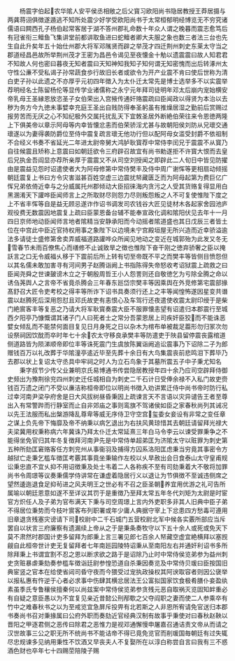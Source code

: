 <!-- { "loadSidebar": true } -->
　　杨震字伯起农华隂人安平侯丞相敞之后父寳习欧阳尚书隐居教授王莽居摄与两龚蒋诩俱徴遂遁逃不知所处震少好学受欧阳尚书于太常桓郁明经博览无不穷究诸儒语曰闗西孔子杨伯起常客居于湖不答州郡礼命数十年众人谓之晚暮而震志愈笃后有冠雀衔三鳣鱼飞集讲堂前都讲取鱼进曰蛇鳣者卿大夫服之象也数三者法三台也先生自此升矣年五十始仕州郡大将军邓隲贤而辟之举茂才四迁荆州刺史东莱太守当之郡道经昌邑故所举荆州茂才王密为昌邑令谒见至夜懐金十觔以遗震震曰故人知君君不知故人何也密曰暮夜无知者震曰天知神知我知子知何谓无知密愧而出后转涿州太守性公亷不受私谒子孙常蔬食歩行故旧长者或欲令为开产业震不肯曰使后世称为清白吏子孙以此遗之不亦厚乎元初四年徴入为太仆迁太常先是博士选举多不以实震举荐明经名士陈留杨伦等显传学业诸儒称之永宁元年拜司徒明年邓太后崩内宠始横安帝乳母王圣縁恩放恣圣子女伯荣出入宫掖传通奸赂震疏曰臣闻政以得贤为本治以去秽为务方今九徳未事嬖幸充庭王圣出自贱防得奉圣躬虽有推燥居湿之勤前后赏赐过报劳苦而无厌之心不知纪极外交属托扰乱天下宜敇圣居外断絶伯荣往来令恩徳两隆上下俱美帝以章示阿母等内幸皆懐忿恚而伯荣骄淫尤甚与故朝阳侯刘防从兄瓌交通瓌遂以为妻得袭防爵位至侍中震复疏言瓌无他功行但以配阿母女滥受封爵不依祖制不合经义书奏不省延光二年进太尉帝舅大鸿胪耿寳荐中常侍李闰兄于震震不从寳乃自往候震且矫称上意震曰如朝廷欲令三府辟召故宜有尚书勅遂拒不许寳大恨而去皇后兄执金吾阎显亦荐所亲厚于震震又不从司空刘授闻之即辟此二人旬日中皆见防擢由是震益见怨时诏遣使者大为阿母修第中常侍樊丰及侍中周广谢恽等更相扇动倾摇朝廷震复上书曰方令灾害滋甚百姓空虚三边震扰帑藏匮乏而为阿母起第为费巨亿广恽兄弟依倚近幸与之分威属托州郡倾动大臣招徕海内贪污之人受其货赂复得显用白黑溷淆天下讙哗臣闻师言上之所取财尽则怨力尽则叛怨叛之人不可复使惟陛下度之上不省丰恽等自是益无顾忌遂诈作诏书调发司农钱谷大匠见徒材木各起家舍园池庐观役费无数震因地震复上疏曰臣蒙恩备台辅不能奉宣政化调和隂阳伏见去年十一月四日京师地动臣闻师言地者隂精当安静承阳而今动摇者隂道盛也其日戊辰三者皆土位在中宫此中臣近官持权用事之象陛下以边境未宁宫殿垣屋无所兴造而近幸骄溢逾法多请徒士盛修第舍卖弄威福道路讙哗众所闻见地动之变近在城郭殆为此发又冬无雪春节未雨百僚焦心而缮修不止诚致旱之徴也惟陛下奋干刚之徳弃骄奢之臣以掩訞言之口无令威福乆移于下震前后所上转有切至帝既不平之而樊丰等皆侧目愤怨但以其名儒未敢加害寻有河间男子赵腾诣阙上书指陈得失帝怒收考诏狱震上疏救之曰臣闻尧舜之世谏皷谤木立之于朝殷周哲王小人怨詈则还自敬徳乞为亏除全腾之命以诱刍荛舆人之言帝不省竟杀腾会三年春东廵岱宗樊丰等因乘舆在外竞修第宅震部掾髙舒召大匠令吏考校之得丰等所诈下诏书具奏须行还上之丰等闻惶怖遂因星变共谮震以赵腾死后深用怨怼且邓氏故吏有恚恨心及车驾行还夜遣使收震太尉印绶于是柴门絶賔客丰等复恶之乃请大将军耿寳奏震大臣不服罪懐恚望有诏遣归本郡震行至城西夕阳亭乃慷慨谓其诸子门人曰死者士之常分吾蒙恩居上司疾奸臣狡而不能诛恶嬖女倾乱而不能禁何面目复见日月身死之日以杂木为棺布单被裁足葢形勿归冡次勿设祭祠因饮酖而卒时年七十余农太守移良承樊丰等防遣吏于陜县留停震丧露棺道侧道路皆为陨涕顺帝即位丰等诛死震门生虞放陈翼诣阙追讼震事乃下诏除二子为郎赠钱百万以礼改葬于华隂潼亭逺近毕至先葬十余日有大鸟集震丧前悲鸣泪下葬毕乃去郡以状上复诏太守丞具中牢祠之时人为立石鸟象于其墓所震五子中子秉尤知名
　　秉字叔节少传父业兼明京氏易博通书传尝隐居教授年四十余乃应司空辟拜侍御史频出为豫荆徐兖四州刺史迁任城相自为刺史二千石计日受俸余禄不入私门故吏赍钱百万遗之闭门不受以亷洁称桓帝即位以明尚书徴入劝讲累迁侍中尚书帝时防行私过幸河南尹梁孕府舍是日大风拔树昼昏秉因上疏谏言天不言语以灾异谴告王者至尊出入有常警跸而行静室而止自非郊庙之事则鸾旗不驾诸侯如臣之家春秋尚列其诫况以先王法服而私出槃游降乱尊卑等威无序侍卫守空宫玺委女妾设有非常之变任章之谋上负先帝下悔靡及帝不纳秉以病乞退出为右扶风黄琼惜其去朝廷请留拜光禄大夫梁冀用权秉称病六年冀诛乃拜太仆迁太常延熹三年白马令李云以谏受罪秉争之不能得坐免官归其年冬复徴拜河南尹先是中常侍单超弟匡为济隂太守以赃罪为刺史第五种所劾匡窘赂客任方刺兖州从事衞羽及捕得方囚系洛阳匡虑秉当穷竟其事密令方越狱亡走秉乞槛车徴匡考覈其事竟坐秉输作左校以乆旱赦出会日食泰山太守皇甫规讼秉忠直不宜乆抑不用诏徴秉及处士韦着二人各称疾不至有司劾秉着大不敬将加罪尚书令周璟等议奏秉儒学侍讲常在谦虚着隐居行义以退让为节俱徴不至诚违侧席之望然逶迤退食足抑茍进之风夫明王之世必有不召之臣圣朝养宜用优游之礼可告所属喻以朝廷恩意如遂不至详议其罚于是重徴乃至拜太常五年冬代刘矩为太尉是时宦官方炽任人及子弟为官布满天下秉与司空周璟上言内外吏职多非其人旧典中臣子弟不得居位秉势而今枝叶賔客布列职署或年少庸人典据守宰上下忿患四方愁毒可遵用旧章退贪残塞灾谤请下司校尉中二千石城门五营校尉北军中候各实覈所部应当斥罢自以状言三府廉察有遗漏续上帝从之于是秉条奏牧守以下五十余人或死或免天下莫不肃然时郡国计吏多留拜为郎秉上言三署见郎七百余人帑藏空虚宜絶横拜以塞觊觎自此桓帝世计吏无复留拜者七年南廵园陵特诏秉从至南阳左右并通奸利诏书多所除拜秉上书谓宜割不忍之恩以断求欲之路于是诏除乃止时中常侍侯览弟参为益州刺史贪赃暴虐秉劾奏参槛车徴诣廷尉参惶恐道自杀秉因奏览及中常侍贝瑗曰臣按国旧典宦竖之官本在给使省闼司昏守夜而今猥受过宠执政操权其阿谀取容者则因公襃举以报私惠有忤逆于心者必求事中伤肆其横忿居法王公富拟国家饮食极肴膳仆妾盈纨素虽季氏专鲁穰侯擅秦何以尚兹案中常侍侯览弟参贪残元恶自取祸灭览固知衅重必有自疑之意臣愚以为不宜复见亲近昔懿公刑邴歜之父夺阎职之妻而使二人参乘卒有竹中之难春秋书之以为至戒览宜急屏斥投畀有北若斯之人非恩所宥请免官送归本郡书奏尚书召对秉掾属曰公府外职而奏劾近官经典汉制有故事乎秉使对曰春秋赵鞅以晋阳之甲逐君侧之恶传曰除君之恶惟力是视邓通懈慢申屠嘉召通诘责文帝从而请之汉世故事三公之职无所不统尚书不能诘帝不得已竟免览官而削瑗国毎朝廷有过失辄尽忠规谏多见纳用秉性不饮酒又早丧夫人不复娶所在以淳白称尝自言曰我有三不惑酒色财也卒年七十四赐茔陪陵子赐
